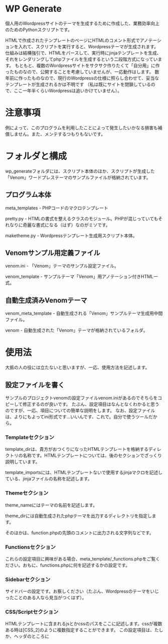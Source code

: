 # WP Generate

個人用のWordpressサイトのテーマを生成するために作成した、業務効率向上のためのPythonスクリプトです。

HTMLで作成されたテンプレートのページにHTMLのコメント形式でアノテーションを入れて、スクリプトを実行すると、Wordpressテーマが生成されます。
仕組みは結構強引で、HTMLをパースして、実行時にjinjaテンプレートを生成、それをレンダリングしてphpファイルを生成するという二段階方式になっています。
もともと、複数のWordpressサイトをサクサク作りたくて「自分用」に作ったものなので、公開することを考慮していませんが、一応動作はします。
数年前に作ったものなので、現行のWordpressの仕様に照らし合わせて、妥当なテンプレートが生成されるかは不明です
（私は既にサイトを閉鎖しているので、ここ一年半くらいWordpressは追いかけていません）。

# 注意事項

例によって、このプログラムを利用したことによって発生したいかなる損害も補償しません。また、メンテするつもりもないです。

# フォルダと構成

wp_generateフォルダには、スクリプト本体のほか、スクリプトが生成した「Venom」ワードプレステーマのサンプルファイルが格納されています。

## プログラム本体
meta_templates - PHPコードのマクロテンプレート

pretty.py - HTMLの書式を整えるクラスのモジュール。PHPが混じっていてもそれなりに奇麗な書式になる（はず）なのがミソです。

maketheme.py - Wordpressテンプレート生成用スクリプト本体。

## Venomサンプル用定義ファイル
venom.ini - 「Venom」テーマのサンプル設定ファイル。

venom_template - サンプルテーマ「Venom」用アノテーション付きHTML一式。

## 自動生成済みVenomテーマ
venom_meta_template - 自動生成される「Venom」サンプルテーマ生成用中間ファイル。

venom - 自動生成された「Venom」テーマが格納されているフォルダ。

# 使用法

大抵の人の役には立たないと思いますが、一応、使用方法を記述します。

## 設定ファイルを書く

サンプルのプロジェクトvenomの設定ファイルvenom.iniがあるのでそちらをコピーして修正するのが良いです。
たぶん、設定項目はなんとなくわかると思うのですが、一応、項目についての簡単な説明をします。
なお、設定ファイルは、よりにもよってini形式です…いいんです、これで。自分で使うツールだから。

### Templateセクション

template_dirは、貴方がおつくりになったHTMLテンプレートを格納するディレクトリの名称です。HTMLテンプレートについては、後のセクションでざっくり説明しています。

template_importsには、HTMLテンプレートないで使用するjinjaマクロを記述している、jinjaファイルの名称を記述します。

### Themeセクション
theme_nameにはテーマの名前を記述します。

theme_dirには自動生成されたphpテーマを出力するディレクトリを指定します。

そのほかは、function.phpの先頭のコメントに出力される文字列などです。

### Functionsセクション

これらの設定項目に興味がある場合、meta_template/\_functions.phpをご覧ください。おもに、functions.phpに何を記述するかの設定です。

### Sidebarセクション
サイドバーの設定です。お察しください（たぶん、Wordpressのテーマをいじったことのある人なら見当がつくはず）。

### CSS/Scriptセクション
HTMLテンプレートに含まれるjsとかcssのパスをここに記述します。cssが複数ある時は[CSS_2]のように複数指定することができます。
この設定項目は、たしか、ヘッダのところに<script>、<link>タグとして挿入される内容だったような気がする。

## HTMLでサイトのテンプレートを作る

まず、HTMLでhomeやarchive、index、single、search...等々おなじみのWordpressテンプレートのphpに対応するページをHTMLでおもむろに生成します。
それすら面倒くさいという方は、html_genereateというHTMLページのたたき台を作るスクリプトが私のリポジトリにありますので、興味があればご使用ください。
ページが出来たら、HTMLのコメント形式でアノテーションを入れるのですが、使用を細かく説明するのが面倒なので、簡単に例を示します。

### HTMLヘッダの例

```html
<!-- %PAGE:
    page_type           = 'archive',
    has_comment         = False,
    has_navigation      = True,
    template            = '_main.jinja',
    content_template    = 'template-parts/content',
    content_type        = 'archive'
-->
```

これはarchive.phpを生成するための雛形archive.htmlに書くべきヘッダの例です。
必ずこの書式で、HTMLファイルの先頭に書いてください。

### タグの置き換え

```html
<!-- %inline: post_thumbnail() -->
　<img style="max-width: 100%" src="img/thumbnail.jpeg">
<!-- %end_inline -->
```

デザインの段階だと、見た目を調整したりいろいろしたいのでダミーの画像などを入れると思います。
そういった部分をphpのコードに置き換えるため、上記のような書式を用いることができます。
上の例だと、%inline～%end_inlineで囲まれた部分が、サムネイルを挿入するphpコードに置き換えられます。
置き換え元のphpコードは、meta_template/\_common.jinjaにjinjaマクロとして定義されています。
いいかえると、post_thumbnail()によって置き換えられるphpコードが気にいらない場合は、
\_common.jinjaのマクロを修正すればよいということです
（ただ、そういう使用法は想定していません、そこまで手間をかけると、自動生成のメリットがないので…）。

なお、これはサムネイルの例ですが、当然サムネイル以外にも、一時的に入れたlorem ipsumを要約に置き換えるなどなど、種々のマクロが定義されています。

```html
<!-- %inline: php.the_except() -->
  <p>Lorem ipsum dolor sit amet, consectetur adipiscing elit, sed do eiusmod tempor incididunt ut labore et dolore magna aliqua.</p>
<!-- %end_inline -->
```

こんな感じです。この場合、<p>タグのローレムイプサムが、記事の要約を挿入するphp呼び出しに置き換えられます。

マクロの定義については、meta_template/\_common.jinjaでまとめて定義しています。
本来一つ一つのマクロについて説明を書くべきなのかもしれませんが、結局、単なる置き換えなので当該ファイルを見た方が早いと思われます。
    
### ブロックの置き換え
    
Wordpressを利用する場合、content領域のdivの中身をphpが吐くコンテンツに置き換えることになると思います。ただ、この辺を空にしておくと、HTMLの出来栄えやレイアウトをブラウザで確認する際に面倒なので、ブロック単位でタグの置き換え（コメントで囲まれる部分がからの場合は、挿入のみ）をすることもできます。例えば、
   
```html
<!-- コンテンツ領域 -->
<div class="content-area" id="primary">
    <!-- %block: "main_area" -->
    <!-- ここから、記事のHTML記述 -->
    <article id="xxx">
        <section id="xxx">
            ....
        </section>
    </article>
    <!-- ここまで、置き換え範囲 -->
    <!-- %end_block -->
</div>
```

のようなブロックなら、次のように置き換えられることが期待されます。
    
```html
<!-- コンテンツ領域 -->
<div class="content-area" id="primary">
	<!-- ここから、記事のHTML記述 -->
	<?php if ( have_posts( ) ) : ?>
	<?php while( have_posts( ) ) : the_post( ) ?>
	<?php get_template_part( 'template-parts/content-index', get_post_type()); ?>
	<?php if ( comments_open() || get_comments_number() ) : ?>
	<?php comments_template(); ?>
	<?php endif; ?>
	<?php the_post_navigation() ?>
	<?php endwhile; ?>
	<?php else: ?>
	<?php get_template_part( 'template-parts/content-index', 'none' ); ?>
	<?php endif; ?>
	<!-- ここまで、置き換え範囲 -->
</div>
```

ここで出力されているphpの「中身」を定義しているのが、meta_templatesにある種々のjinjaファイルです。
    
### ファイルの切り出し
    
通常、Wordpressのテンプレートを作る際は、index.htmlなどのファイルを一個作り、切り出してphpファイルにコピペなどの不毛な作業が生じます。
そもそも、このツールはそのコピペ作業が面倒で作ったものなのでした。ということで、下記のような記法を用いることでphpファイルの切り出し範囲を指定できます。
    
```html
<!-- %begin: "index.jinja" -->
                <!-- primary -->
                <div id="primary" class="content-area">					
                    <main id="main" class="site-main">
                        <!-- %block: "main_area" --><!-- %end_block -->
<!-- %begin: "template-parts/content-index.jinja" -->
                        <article id="post-666" class="post post-featured">
                            <header class="entry-header">
                                <!-- %inline: php.entry_title() -->
                                <h1 class="entry-title">Article Title</h1>
                                <!-- %end_inline -->
                            </header>
　　　　　　　　　　　　　...（中略）...
                           
                                    <!-- %inline: php.cat_links() -->
                                    <span class="cat-links"><a href="#" rel="category tag">Categoty</a></span>
                                    <!-- %end_inline -->

                                    <!-- %inline: php.tag_links() -->
                                    <span class="tags-links"><a href="#" rel="tag">Tag1</a>, <a href="#" rel="tag">Tag2</a></span>
                                    <!-- %end_inline -->
                                </div>                                
                            </footer>
                        </article>
<!-- %end:"content-index.jinja" -->
                    </main>
                </div> <!-- #primary -->
<!-- %end: "index.jinja" -->
```
    
コメントとして、%begin、%endなどのディレクティブを指定することで、その範囲をphpファイルとして切り出すことができます。
上記の例ですと、id="primary"のdivタグが、index.phpとして切り出されることになるわけです。
こうすると、HTMLカンプをいちいち切り貼りすることなく、HTMLでデザイン、アノテーション付け、テンプレート生成という一連の作業をスムーズに行うことができるのです！
また、テーマを生成した後で、レイアウトやデザインを修正する場合も、HTMLを直して、phpに反映などの作業は必要なくなります。
デザイナーさんがPHP分からない人でも、アノテーション入りのHTMLだけ修正してもらえれば、OKです。
あとは、テーマ全体を再生成するだけ、というわけで修正の手間が減ります。

ちなみに、上記の例ではindex.phpの中に、template-parts/content-index.jinjaが入れ子で入っています。
これは、\#primaryのdivにあるarticleタグの内容がさらに切り出されてtemplate-parts/content-index.phpとして生成されることを意味します。
このように%begin~%endディレクティブは入れ子にすることが可能です。
    
header.php、footer.php、sidebar.phpも同様に生成できますが、こちらに関してはindex.phpに相当するindex.htmlで一度だけアノテーションをつければOKです。

### 実例を見てみる

実際にアノテーションの入ったHTMLテンプレートサンプルがvenom_templateフォルダに入っていますので、そちらの形式に倣って作ればOKです。
なお、このプログラムはコメント部分を識別するため、HTMLをパースしています。
よって、HTMLが不正なフォーマットだと動作しません（例外を吐いて止まります）。
使用するHTMLテンプレートは、オンラインのチェッカーなどを利用し、事前に正しいHTML5形式になっていることを確認してください。

ちなみに、ディレクティブ　%block~%end、%inline~%end_inline、%begin~%endとかぶらなければ、普通にHTMLにコメントを入れても大丈夫です。
コメントの内容を解析して、特定のキーワードで始まるものだけを狙い撃ちして処理しているからです。

## テンプレートを生成する

maketheme.pyをシェルなどから直接実行します。
ただし、作りかけのため、テンプレート生成用の設定ファイル名がスクリプトにハードコードされたままです。

メイン処理（if __name__ == '__main__'以降）にサンプルのテンプレート名venomが文字列として入っていますので、
その部分をご自分のテンプレート設定ファイル名に置き換えてご使用ください（foo.iniなら、venomをfooに置き換える）。

## ライセンス
    
決めていません。そもそも、テンプレートを生成するツールなので、これ自体を配布する必要性ってない気がします。
よってライセンスどころか、誰かがこれを配布するという事態も想定していません。
もちろん、使うのは自由ですので、改造するなりなんなりして、ご自由にお使いください。
    

